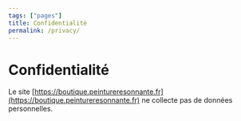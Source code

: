 ```yaml
---
tags: ["pages"]
title: Confidentialité
permalink: /privacy/
---
```


# Confidentialité

Le site [https://boutique.peintureresonnante.fr](https://boutique.peintureresonnante.fr) ne collecte pas de données personnelles.
